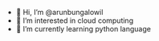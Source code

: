 - 👋 Hi, I’m @arunbungalowil
- 👀 I’m interested in cloud computing
- 🌱 I’m currently learning python language
